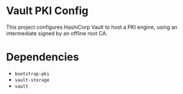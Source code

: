 Vault PKI Config
================
This project configures HashiCorp Vault to host a PKI engine, using an
intermediate signed by an offline root CA.

Dependencies
============
- `bootstrap-pki`
- `vault-storage`
- `vault`
